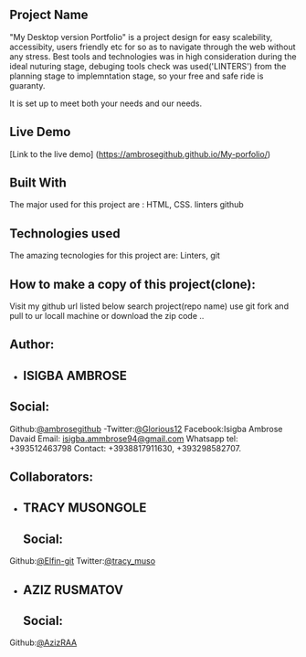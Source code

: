 ## Project Name

"My Desktop version Portfolio"  is a project design for easy scalebility, accessibity, users friendly etc for so as to navigate through the web without any stress. Best tools and technologies was in high consideration during the ideal nuturing stage, debuging tools check was used('LINTERS') from the planning stage to implemntation stage, so your free and safe ride is guaranty.

It is set up to meet both your needs and our needs. 

## Live Demo 
[Link to the live demo] (https://ambrosegithub.github.io/My-porfolio/)

## Built With
The major used for this project are : 
HTML,
CSS.
linters
github

## Technologies used
The amazing tecnologies for this project are:
Linters,
git
 ## How to  make a copy of this project(clone):
 Visit my github url listed below
 search project(repo name)
 use git fork and pull to ur locall machine or download the zip code .. 

## Author:

- ## ISIGBA AMBROSE
 ## Social:
 Github:[@ambrosegithub](https://github.com/Ambrosegithub)
-Twitter:[@Glorious12](https:mobile.twitter.com/Glorious851)
 Facebook:Isigba Ambrose Davaid
 Email: isigba.ammbrose94@gmail.com
 Whatsapp tel: +393512463798
 Contact: +3938817911630, +393298582707.
 
 ## Collaborators:
 
- ## TRACY MUSONGOLE
  ## Social:
 Github:[@Elfin-git](https://github.com/Elfin-git)
 Twitter:[@tracy_muso](https://twitter.com/tracy_muso)
 
- ## AZIZ RUSMATOV
  ## Social:
 Github:[@AzizRAA](https://github.com/AzizRAA)
 

 
 
